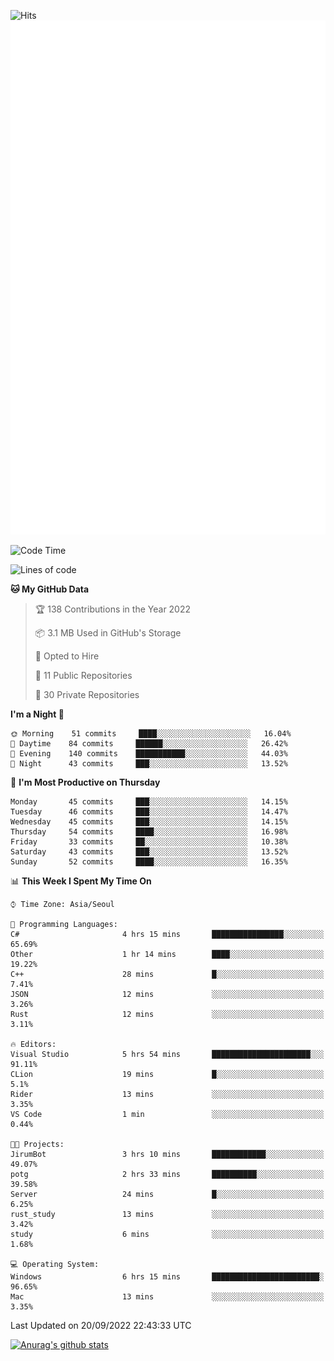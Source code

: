 ![Hits](https://hits.seeyoufarm.com/api/count/incr/badge.svg?url=https%3A%2F%2Fgithub.com%2Fkokose1234&count_bg=%2379C83D&title_bg=%23555555&icon=apple.svg&icon_color=%23E7E7E7&title=hits&edge_flat=false)
<br/>
![Metrics](https://github.com/kokose1234/kokose1234/blob/main/github-metrics.svg)

<!--START_SECTION:waka-->
![Code Time](http://img.shields.io/badge/Code%20Time-694%20hrs%2038%20mins-blue)

![Lines of code](https://img.shields.io/badge/From%20Hello%20World%20I%27ve%20Written-901%20Thousand%20lines%20of%20code-blue)

**🐱 My GitHub Data** 

> 🏆 138 Contributions in the Year 2022
 > 
> 📦 3.1 MB Used in GitHub's Storage 
 > 
> 💼 Opted to Hire
 > 
> 📜 11 Public Repositories 
 > 
> 🔑 30 Private Repositories  
 > 
**I'm a Night 🦉** 

```text
🌞 Morning    51 commits     ████░░░░░░░░░░░░░░░░░░░░░   16.04% 
🌆 Daytime    84 commits     ██████░░░░░░░░░░░░░░░░░░░   26.42% 
🌃 Evening    140 commits    ███████████░░░░░░░░░░░░░░   44.03% 
🌙 Night      43 commits     ███░░░░░░░░░░░░░░░░░░░░░░   13.52%

```
📅 **I'm Most Productive on Thursday** 

```text
Monday       45 commits     ███░░░░░░░░░░░░░░░░░░░░░░   14.15% 
Tuesday      46 commits     ███░░░░░░░░░░░░░░░░░░░░░░   14.47% 
Wednesday    45 commits     ███░░░░░░░░░░░░░░░░░░░░░░   14.15% 
Thursday     54 commits     ████░░░░░░░░░░░░░░░░░░░░░   16.98% 
Friday       33 commits     ██░░░░░░░░░░░░░░░░░░░░░░░   10.38% 
Saturday     43 commits     ███░░░░░░░░░░░░░░░░░░░░░░   13.52% 
Sunday       52 commits     ████░░░░░░░░░░░░░░░░░░░░░   16.35%

```


📊 **This Week I Spent My Time On** 

```text
⌚︎ Time Zone: Asia/Seoul

💬 Programming Languages: 
C#                       4 hrs 15 mins       ████████████████░░░░░░░░░   65.69% 
Other                    1 hr 14 mins        ████░░░░░░░░░░░░░░░░░░░░░   19.22% 
C++                      28 mins             █░░░░░░░░░░░░░░░░░░░░░░░░   7.41% 
JSON                     12 mins             ░░░░░░░░░░░░░░░░░░░░░░░░░   3.26% 
Rust                     12 mins             ░░░░░░░░░░░░░░░░░░░░░░░░░   3.11%

🔥 Editors: 
Visual Studio            5 hrs 54 mins       ██████████████████████░░░   91.11% 
CLion                    19 mins             █░░░░░░░░░░░░░░░░░░░░░░░░   5.1% 
Rider                    13 mins             ░░░░░░░░░░░░░░░░░░░░░░░░░   3.35% 
VS Code                  1 min               ░░░░░░░░░░░░░░░░░░░░░░░░░   0.44%

🐱‍💻 Projects: 
JirumBot                 3 hrs 10 mins       ████████████░░░░░░░░░░░░░   49.07% 
potg                     2 hrs 33 mins       ██████████░░░░░░░░░░░░░░░   39.58% 
Server                   24 mins             █░░░░░░░░░░░░░░░░░░░░░░░░   6.25% 
rust_study               13 mins             ░░░░░░░░░░░░░░░░░░░░░░░░░   3.42% 
study                    6 mins              ░░░░░░░░░░░░░░░░░░░░░░░░░   1.68%

💻 Operating System: 
Windows                  6 hrs 15 mins       ████████████████████████░   96.65% 
Mac                      13 mins             ░░░░░░░░░░░░░░░░░░░░░░░░░   3.35%

```


 Last Updated on 20/09/2022 22:43:33 UTC
<!--END_SECTION:waka-->

[![Anurag's github stats](https://github-readme-stats.vercel.app/api?username=kokose1234&theme=dracula)](https://github.com/anuraghazra/github-readme-stats)



	
